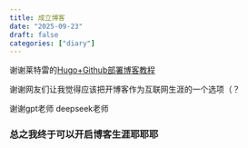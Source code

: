 ```yaml
---
title: 成立博客
date: "2025-09-23"
draft: false
categories: ["diary"]
---
```

谢谢莱特雷的[Hugo+Github部署博客教程](https://letere-gzj.github.io/hugo-stack/p/hugo/custom-blog/)

谢谢网友们让我觉得应该把开博客作为互联网生涯的一个选项（？

谢谢gpt老师 deepseek老师


### 总之我终于可以开启博客生涯耶耶耶